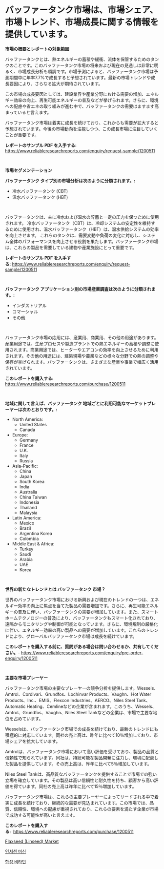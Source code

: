 <p><h1>バッファータンク市場は、市場シェア、市場トレンド、市場成長に関する情報を提供しています。</h1></p><p><strong>市場の概要とレポートの対象範囲</strong></p>
<p><p>バッファータンクとは、熱エネルギーの蓄積や緩衝、流体を保管するためのタンクのことです。このバッファータンク市場の将来および現在の見通しは非常に明るく、市場成長分析も順調です。市場予測によると、バッファータンク市場は予測期間中に年率7.7%で成長すると予想されています。最新の市場トレンドや成長要因により、さらなる拡大が期待されています。</p><p>この市場の成長要因としては、建設業界や産業分野における需要の増加、エネルギー効率の向上、再生可能エネルギーの普及などが挙げられます。さらに、環境への配慮や省エネの取り組みが進む中で、バッファータンクの需要はますます高まっていると言えます。</p><p>バッファータンク市場は着実に成長を続けており、これからも需要が拡大すると予想されています。今後の市場動向を注視しつつ、この成長市場に注目していくことが重要です。</p></p>
<p><strong>レポートのサンプル PDF を入手する:</strong> <a href="https://www.reliableresearchreports.com/enquiry/request-sample/1200511">https://www.reliableresearchreports.com/enquiry/request-sample/1200511</a></p>
<p>&nbsp;</p>
<p><strong>市場セグメンテーション</strong></p>
<p><strong>バッファータンク タイプ別の市場分析は次のように分類されます。:</strong></p>
<p><ul><li>冷水バッファータンク (CBT)</li><li>温水バッファータンク (HBT)</li></ul></p>
<p>&nbsp;</p>
<p><p>バッファータンクは、主に冷水および温水の貯蓄と一定の圧力を保つために使用されます。 冷水バッファータンク（CBT）は、冷却システムの安定性を維持するために使用され、温水バッファータンク（HBT）は、温水供給システムの効率を向上させます。 これらのタンクは、需要変動や負荷の変化に対応し、システム全体のパフォーマンスを向上させる役割を果たします。バッファータンク市場は、これらの製品を需要している建物や産業施設にとって重要です。</p></p>
<p><strong>レポートのサンプル PDF を入手する:</strong>&nbsp;<a href="https://www.reliableresearchreports.com/enquiry/request-sample/1200511">https://www.reliableresearchreports.com/enquiry/request-sample/1200511</a></p>
<p>&nbsp;</p>
<p><strong> バッファータンク アプリケーション別の市場産業調査は次のように分類されます。:</strong></p>
<p><ul><li>インダストリアル</li><li>コマーシャル</li><li>その他</li></ul></p>
<p>&nbsp;</p>
<p><p>バッファータンク市場の応用には、産業用、商業用、その他の用途があります。産業用途では、生産プロセスや製造プラントでの熱エネルギーの蓄積や調整に使用されます。商業用途では、ヒーターやエアコンの効率を向上させるために利用されます。その他の用途には、建築現場や農業などの様々な分野での熱の調整や保存が挙げられます。バッファータンクは、さまざまな産業や事業で幅広く活用されています。</p></p>
<p><strong>このレポートを購入する:</strong>&nbsp; <a href="https://www.reliableresearchreports.com/purchase/1200511">https://www.reliableresearchreports.com/purchase/1200511</a></p>
<p>&nbsp;</p>
<p><strong>地域に関して言えば、バッファータンク 地域ごとに利用可能なマーケットプレーヤーは次のとおりです。:</strong></p>
<p><ul>
    <li>
        North America:
        <ul>
            <li>United States</li>
            <li>Canada</li>
        </ul>
    </li>
    <li>
        Europe:
        <ul>
            <li>Germany</li>
            <li>France</li>
            <li>U.K.</li>
            <li>Italy</li>
            <li>Russia</li>
        </ul>
    </li>
    <li>
        Asia-Pacific:
        <ul>
            <li>China</li>
            <li>Japan</li>
            <li>South Korea</li>
            <li>India</li>
            <li>Australia</li>
            <li>China Taiwan</li>
            <li>Indonesia</li>
            <li>Thailand</li>
            <li>Malaysia</li>
        </ul>
    </li>
    <li>
        Latin America:
        <ul>
            <li>Mexico</li>
            <li>Brazil</li>
            <li>Argentina Korea</li>
            <li>Colombia</li>
        </ul>
    </li>
    <li>
        Middle East & Africa:
        <ul>
            <li>Turkey</li>
            <li>Saudi</li>
            <li>Arabia</li>
            <li>UAE</li>
            <li>Korea</li>
        </ul>
    </li>
    </ul></p>
<p>&nbsp;</p>
<p><strong>世界の新たなトレンドとは バッファータンク 市場？</strong></p>
<p><p>世界のバッファータンク市場における新興および現在のトレンドの一つは、エネルギー効率の向上に焦点を当てた製品の需要増加です。さらに、再生可能エネルギーの普及に伴い、バッファータンクの需要が増加しています。また、スマートホームテクノロジーの普及により、バッファータンクもスマート化されており、遠隔からモニタリングや制御が可能となっています。さらに、環境規制の厳格化に伴い、エネルギー効率の高い製品への需要が増加しています。これらのトレンドにより、グローバルバッファータンク市場は成長を続けています。</p></p>
<p><strong>このレポートを購入する前に、質問がある場合は問い合わせるか、共有してください。</strong>- <a href="https://www.reliableresearchreports.com/enquiry/pre-order-enquiry/1200511">https://www.reliableresearchreports.com/enquiry/pre-order-enquiry/1200511</a></p>
<p>&nbsp;</p>
<p><strong>主要な市場プレーヤー</strong></p>
<p><p>バッファータンク市場の主要なプレーヤーの競争分析を提供します。Wessels、Amtrol、Cordivari、Grundfos、Lochinvar Products、Vaughn、Hot Water Products、Inc.、EMIS、Flexcon Industries、AERCO、Niles Steel Tank、Automatic Heating、Cemlineなどの企業が含まれます。このうち、Wessels、Amtrol、Grundfos、Vaughn、Niles Steel Tankなどの企業は、市場で主要な地位を占めています。</p><p>Wesselsは、バッファータンク市場での成長を続けており、最新のトレンドにも積極的に対応しています。同社の売上高は、昨年に比べて10％増加しており、市場シェアを拡大しています。</p><p>Amtrolは、バッファータンク市場において高い評価を受けており、製品の品質と信頼性で知られています。同社は、持続可能な製品開発に注力し、環境に配慮した製品を提供しています。その売上高は、昨年に比べて5％増加しています。</p><p>Niles Steel Tankは、高品質なバッファータンクを提供することで市場での強い立場を確立しています。その製品は高い信頼性と耐久性を持ち、顧客から高い評価を得ています。同社の売上高は昨年に比べて15％増加しています。</p><p>バッファータンク市場は、これらの主要プレーヤーによってリードされる中で着実に成長を続けており、継続的な需要が見込まれています。この市場では、品質、信頼性、環境への配慮が重視されており、これらの要素を満たす企業が市場で成功する可能性が高いと言えます。</p></p>
<p><strong>このレポートを購入する:</strong>&nbsp;&nbsp;<a href="https://www.reliableresearchreports.com/purchase/1200511">https://www.reliableresearchreports.com/purchase/1200511</a></p>
<p><p><a href="https://github.com/mbisetmhermsr/Market-Research-Report-List-1/blob/main/flaxseed-linseed-market.md">Flaxseed (Linseed) Market</a></p><p><a href="https://medium.com/@garyauer906782023/2024%EB%85%84%EB%B6%80%ED%84%B0-2031%EB%85%84%EA%B9%8C%EC%A7%80%EC%9D%98-%EA%B8%B0%EA%B0%84%EC%9D%84-%EB%8C%80%EC%83%81%EC%9C%BC%EB%A1%9C-%ED%95%9C-%EC%82%BD%EC%9E%85%EA%B8%B0-%EC%8B%9C%EC%9E%A5-%EB%B6%84%EC%84%9D-%EB%B0%8F-%ED%81%AC%EA%B8%B0-%EC%98%88%EC%B8%A1-5d1914cf6e6a">인서션 머신</a></p><p><a href="https://medium.com/@bubblebutt879567/%ED%95%A9%EC%84%B1-%EB%B9%84%ED%83%80%EB%AF%BC-%EC%8B%9C%EC%9E%A5-%EA%B7%9C%EB%AA%A8-cagr-%ED%8A%B8%EB%A0%8C%EB%93%9C-2024-2030-a057d3948eff">합성 비타민</a></p></p>